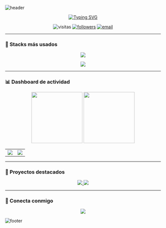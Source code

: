 ![header](https://capsule-render.vercel.app/api?type=waving&color=0:0ad9f2,100:0a99f2&height=180&section=header&text=Sk4is&fontSize=64&fontAlignY=35&desc=Full-Stack%20Developer%20%7C%20Open%20Source%20Lover&descAlignY=55&descAlign=50&fontColor=ffffff)

<p align="center">
  <a href="https://git.io/typing-svg">
    <img src="https://readme-typing-svg.herokuapp.com?font=Fira+Code&weight=600&size=22&duration=3500&pause=900&color=0ad9f2&center=true&vCenter=true&width=700&lines=Hola%2C+soy+Sk4is+👋;Construyo+experiencias+full-stack+rápidas+y+elegantes;Me+encanta+el+código+limpio+y+el+open+source" alt="Typing SVG" />
  </a>
</p>

<p align="center">
  <img src="https://komarev.com/ghpvc/?username=Sk4is&style=for-the-badge" alt="visitas" />
  <a href="https://github.com/Sk4is?tab=followers"><img src="https://img.shields.io/github/followers/Sk4is?label=Followers&style=for-the-badge" alt="followers" /></a>
  <a href="mailto:tucorreo@dominio.com"><img src="https://img.shields.io/badge/Contact-Email-informational?style=for-the-badge" alt="email" /></a>
</p>

---

### 🚀 Stacks más usados
<p align="center">
  <img src="https://github-readme-stats.vercel.app/api/top-langs/?username=Sk4is&layout=compact&langs_count=10&theme=radical&hide_border=true&card_width=520" />
</p>

<p align="center">
  <a href="https://skillicons.dev">
    <img src="https://skillicons.dev/icons?i=ts,js,react,nodejs,express,nestjs,python,fastapi,java,spring,postgres,mysql,redis,docker,linux,git,github,vitest&perline=9" />
  </a>
</p>

---

### 📊 Dashboard de actividad
<p align="center">
  <img src="https://github-readme-stats.vercel.app/api?username=Sk4is&show_icons=true&theme=radical&hide_border=true" height="165" />
  <img src="https://streak-stats.demolab.com?user=Sk4is&theme=radical&hide_border=true" height="165" />
</p>

<table align="center">
  <tr>
    <td>
      <img src="https://github-profile-trophy.vercel.app/?username=Sk4is&theme=dracula&no-frame=true&row=2&column=3" />
    </td>
    <td>
      <img src="https://github-readme-activity-graph.vercel.app/graph?username=Sk4is&theme=react-dark&hide_border=true&area=true" />
    </td>
  </tr>
</table>

---

### 🧩 Proyectos destacados
<p align="center">
  <a href="https://github.com/Sk4is/CodeBySk4is">
    <img src="https://github-readme-stats.vercel.app/api/pin/?username=Sk4is&repo=CodeBySk4is&theme=radical&hide_border=true" />
  </a>
  <a href="https://github.com/Sk4is/gameVault">
    <img src="https://github-readme-stats.vercel.app/api/pin/?username=Sk4is&repo=gameVault&theme=radical&hide_border=true" />
  </a>
</p>

---

### 🤝 Conecta conmigo
<p align="center">
  <a href="https://www.linkedin.com/in/adrián-pérez-agredano-214789243"><img src="https://img.shields.io/badge/LinkedIn-0A66C2?logo=linkedin&logoColor=white&style=for-the-badge" /></a>
</p>

![footer](https://capsule-render.vercel.app/api?type=waving&color=0:0ad9f2,100:0a99f2&height=120&section=footer)

